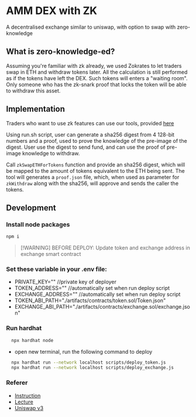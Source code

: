 # AMM DEX with ZK

A decentralised exchange similar to uniswap, with option to swap with zero-knowledge

## What is zero-knowledge-ed?

Assuming you're familiar with zk already, we used Zokrates to let traders swap
in ETH and withdraw tokens later. All the calculation is still performed as if
the tokens have left the DEX.
Such tokens will enters a "waiting room". Only someone who has the zk-snark
proof that locks the token will be able to withdraw this asset.

## Implementation

Traders who want to use zk features can use our tools, provided [here](./zk_app)

Using run.sh script, user can generate a sha256 digest from 4 128-bit numbers
and a proof, used to prove the knowledge of the pre-image of the digest.
User use the digest to send fund, and can use the proof of pre-image knowledge
to withdraw.

Call `zkSwapETHForTokens` function and provide an sha256 digest, which
will be mapped to the amount of tokens equivalent to the ETH being sent.
The tool will generates a `proof.json` file, which, when used as parameter for
`zkWithdraw` along with the sha256, will approve and sends the caller the
tokens.

## Development

### Install node packages

```sh
npm i
```

> [!WARNING] BEFORE DEPLOY:
> Update token and exchange address in exchange smart contract

### Set these variable in your .env file:

- PRIVATE_KEY=""  //private key of deployer
- TOKEN_ADDRESS=""  //automatically set when run deploy script
- EXCHANGE_ADDRESS=""  //automatically set when run deploy script
- TOKEN_ABI_PATH="./artifacts/contracts/token.sol/Token.json"
- EXCHANGE_ABI_PATH="./artifacts/contracts/exchange.sol/exchange.json"

### Run hardhat
```bash
  npx hardhat node
```
  
- open new terminal, run the following command to deploy
```bash
  npx hardhat run --network localhost scripts/deploy_token.js
  npx hardhat run --network localhost scripts/deploy_exchange.js
```

  

### Referer
- [Instruction](https://cs251.stanford.edu/hw/proj4.pdf)
- [Lecture](https://cs251.stanford.edu/lectures/lecture10.pdf)
- [Uniswap v3](https://docs.uniswap.org/concepts/overview)
